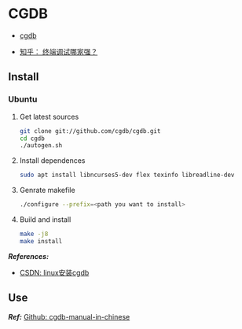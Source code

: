 # CGDB

- [cgdb](http://cgdb.github.io/)

- [知乎： 终端调试哪家强？](https://zhuanlan.zhihu.com/p/32843449)

## Install

### Ubuntu

1. Get latest sources

    ```bash
    git clone git://github.com/cgdb/cgdb.git
    cd cgdb
    ./autogen.sh
    ```

2. Install dependences

    ```bash
    sudo apt install libncurses5-dev flex texinfo libreadline-dev
    ```

3. Genrate makefile

    ```bash
    ./configure --prefix=<path you want to install>
    ```

4. Build and install

    ```bash
    make -j8
    make install
    ```

***References:***

- [CSDN: linux安装cgdb](https://blog.csdn.net/analogous_love/article/details/53389070)

## Use

***Ref:*** [Github: cgdb-manual-in-chinese](https://github.com/leeyiw/cgdb-manual-in-chinese)